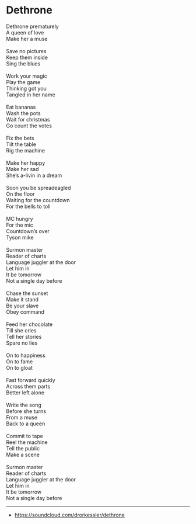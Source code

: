 # Dethrone

Dethrone prematurely\
A queen of love\
Make her a muse\
\
Save no pictures\
Keep them inside\
Sing the blues\
\
Work your magic\
Play the game\
Thinking got you\
Tangled in her name\
\
Eat bananas\
Wash the pots\
Wait for christmas\
Go count the votes\
\
Fix the bets\
Tilt the table\
Rig the machine\
\
Make her happy\
Make her sad\
She’s a-livin in a dream\
\
Soon you be spreadeagled\
On the floor\
Waiting for the countdown\
For the bells to toll\
\
MC hungry \
For the mic\
Countdown’s over\
Tyson mike\
\
Surmon master\
Reader of charts\
Language juggler at the door\
Let him in\
It be tomorrow\
Not a single day before\
\
Chase the sunset\
Make it stand\
Be your slave\
Obey command\
\
Feed her chocolate\
Till she cries\
Tell her stories\
Spare no lies\
\
On to happiness\
On to fame\
On to gloat\
\
Fast forward quickly\
Across them parts\
Better left alone\
\
Write the song\
Before she turns\
From a muse\
Back to a queen\
\
Commit to tape\
Reel the machine\
Tell the public\
Make a scene\
\
Surmon master\
Reader of charts\
Language juggler at the door\
Let him in\
It be tomorrow\
Not a single day before

---
- https://soundcloud.com/drorkessler/dethrone
